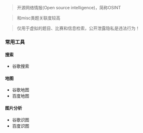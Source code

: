 > 开源网络情报(Open source intelligence)，简称OSINT

> 和misc类题关联度较高

> 仅用于虚拟的题目、比赛和信息检索，公开泄露隐私是违法行为！

### 常用工具
#### 搜索
* 谷歌搜索

#### 地图
* 谷歌地图
* 百度地图

#### 图片分析
* 谷歌识图
* 百度识图